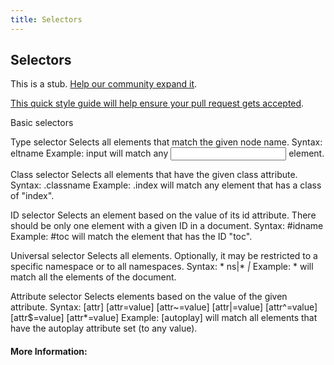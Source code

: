 ```yaml
---
title: Selectors
---
```

## Selectors

This is a stub. <a href='https://github.com/freecodecamp/guides/tree/master/src/pages/css/selectors/index.md' target='_blank' rel='nofollow'>Help our community expand it</a>.

<a href='https://github.com/freecodecamp/guides/blob/master/README.md' target='_blank' rel='nofollow'>This quick style guide will help ensure your pull request gets accepted</a>.

Basic selectors

Type selector
    Selects all elements that match the given node name.
    Syntax: eltname
    Example: input will match any <input> element.
    
Class selector
    Selects all elements that have the given class attribute.
    Syntax: .classname
    Example: .index will match any element that has a class of "index".
    
ID selector
    Selects an element based on the value of its id attribute. There should be only one element with a given ID in a document.
    Syntax: #idname
    Example: #toc will match the element that has the ID "toc".
    
Universal selector
    Selects all elements. Optionally, it may be restricted to a specific namespace or to all namespaces.
    Syntax: * ns|* *|*
    Example: * will match all the elements of the document.
    
Attribute selector
    Selects elements based on the value of the given attribute.
    Syntax: [attr] [attr=value] [attr~=value] [attr|=value] [attr^=value] [attr$=value] [attr*=value]
    Example: [autoplay] will match all elements that have the autoplay attribute set (to any value). 

#### More Information:
<!-- Please add any articles you think might be helpful to read before writing the article -->


